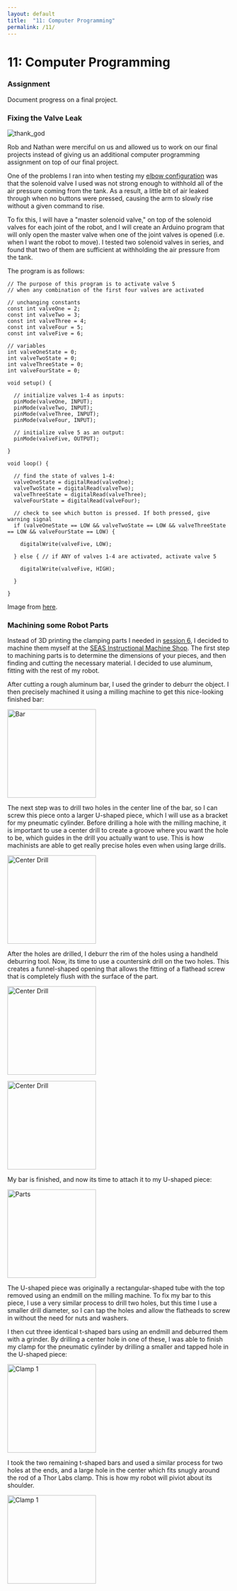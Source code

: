 ```yaml
---
layout: default
title:  "11: Computer Programming"
permalink: /11/
---
```


# 11: Computer Programming

### Assignment

Document progress on a final project.

### Fixing the Valve Leak

<img src="rejoice.jpg" alt="thank_god">

Rob and Nathan were merciful on us and allowed us to work on our final projects instead of giving us an additional computer programming assignment on top of our final project.

One of the problems I ran into when testing my [elbow configuration](https://kem406.github.io/PHYS-S12/09/) was that the solenoid valve I used was not strong enough to withhold all of the air pressure coming from the tank. As a result, a little bit of air leaked through when no buttons were pressed, causing the arm to slowly rise without a given command to rise.

To fix this, I will have a "master solenoid valve," on top of the solenoid valves for each joint of the robot, and I will create an Arduino program that will only open the master valve when one of the joint valves is opened (i.e. when I want the robot to move). I tested two solenoid valves in series, and found that two of them are sufficient at withholding the air pressure from the tank.

The program is as follows:   

```
// The purpose of this program is to activate valve 5
// when any combination of the first four valves are activated

// unchanging constants
const int valveOne = 2;
const int valveTwo = 3;
const int valveThree = 4;
const int valveFour = 5;
const int valveFive = 6;

// variables
int valveOneState = 0;
int valveTwoState = 0;
int valveThreeState = 0;
int valveFourState = 0;

void setup() {

  // initialize valves 1-4 as inputs:
  pinMode(valveOne, INPUT);
  pinMode(valveTwo, INPUT);
  pinMode(valveThree, INPUT);
  pinMode(valveFour, INPUT);

  // initialize valve 5 as an output:
  pinMode(valveFive, OUTPUT);

}

void loop() {

  // find the state of valves 1-4:
  valveOneState = digitalRead(valveOne);
  valveTwoState = digitalRead(valveTwo);
  valveThreeState = digitalRead(valveThree);
  valveFourState = digitalRead(valveFour);

  // check to see which button is pressed. If both pressed, give warning signal
  if (valveOneState == LOW && valveTwoState == LOW && valveThreeState == LOW && valveFourState == LOW) {

    digitalWrite(valveFive, LOW);

  } else { // if ANY of valves 1-4 are activated, activate valve 5

    digitalWrite(valveFive, HIGH);

  }

}
```

Image from [here](https://reformjudaism.org/blog/2018/11/21/sing-hallelujah-poem-thanksgiving).

### Machining some Robot Parts

Instead of 3D printing the clamping parts I needed in [session 6](https://kem406.github.io/PHYS-S12/06/), I decided to machine them myself at the [SEAS Instructional Machine Shop](https://www.physics.harvard.edu/resources/shop). The first step to machining parts is to determine the dimensions of your pieces, and then finding and cutting the necessary material. I decided to use aluminum, fitting with the rest of my robot.

After cutting a rough aluminum bar, I used the grinder to deburr the object. I then precisely machined it using a milling machine to get this nice-looking finished bar:

[<img src="bar.jpg" alt="Bar" style="height: 200px; max-width: 48%">](https://kem406.github.io/PHYS-S12/11/bar.jpg)

The next step was to drill two holes in the center line of the bar, so I can screw this piece onto a larger U-shaped piece, which I will use as a bracket for my pneumatic cylinder. Before drilling a hole with the milling machine, it is important to use a center drill to create a groove where you want the hole to be, which guides in the drill you actually want to use. This is how machinists are able to get really precise holes even when using large drills.

[<img src="centerdrill.jpg" alt="Center Drill" style="height: 200px; max-width: 48%">](https://kem406.github.io/PHYS-S12/11/centerdrill.jpg)

After the holes are drilled, I deburr the rim of the holes using a handheld deburring tool. Now, its time to use a countersink drill on the two holes. This creates a funnel-shaped opening that allows the fitting of a flathead screw that is completely flush with the surface of the part.

[<img src="countersink1.jpg" alt="Center Drill" style="height: 200px; max-width: 48%">](https://kem406.github.io/PHYS-S12/11/countersink1.jpg)

[<img src="countersink2.jpg" alt="Center Drill" style="height: 200px; max-width: 48%">](https://kem406.github.io/PHYS-S12/11/countersink2.jpg)

My bar is finished, and now its time to attach it to my U-shaped piece:

[<img src="parts.jpg" alt="Parts" style="height: 200px; max-width: 48%">](https://kem406.github.io/PHYS-S12/11/parts.jpg)

The U-shaped piece was originally a rectangular-shaped tube with the top removed using an endmill on the milling machine. To fix my bar to this piece, I use a very similar process to drill two holes, but this time I use a smaller drill diameter, so I can tap the holes and allow the flatheads to screw in without the need for nuts and washers.

I then cut three identical t-shaped bars using an endmill and deburred them with a grinder. By drilling a center hole in one of these, I was able to finish my clamp for the pneumatic cylinder by drilling a smaller and tapped hole in the U-shaped piece:

[<img src="finished1.jpg" alt="Clamp 1" style="height: 200px; max-width: 48%">](https://kem406.github.io/PHYS-S12/11/finished1.jpg)

I took the two remaining t-shaped bars and used a similar process for two holes at the ends, and a large hole in the center which fits snugly around the rod of a Thor Labs clamp. This is how my robot will piviot about its shoulder.

[<img src="finished2.jpg" alt="Clamp 1" style="height: 200px; max-width: 48%">](https://kem406.github.io/PHYS-S12/11/finished2.jpg)
